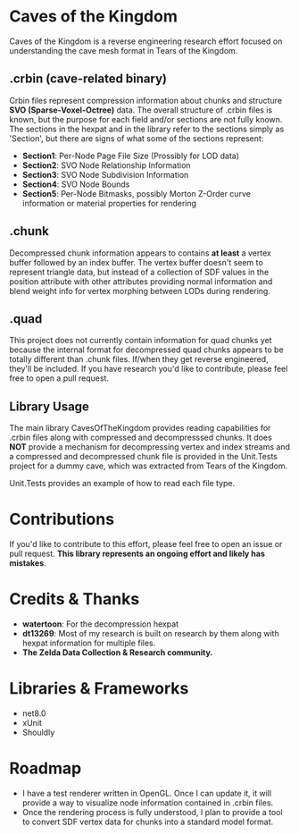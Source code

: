 # Caves of the Kingdom

Caves of the Kingdom is a reverse engineering research effort focused on understanding the cave mesh format in Tears of the Kingdom.

## .crbin (cave-related binary)

Crbin files represent compression information about chunks and structure **SVO (Sparse-Voxel-Octree)** data. The overall structure of .crbin files is known, but the purpose for each field and/or sections are not fully known. The sections in the hexpat and in the library refer to the sections simply as 'Section<N>', but there are signs of what some of the sections represent:

- **Section1**: Per-Node Page File Size (Prossibly for LOD data)
- **Section2**: SVO Node Relationship Information
- **Section3**: SVO Node Subdivision Information
- **Section4**: SVO Node Bounds
- **Section5**: Per-Node Bitmasks, possibly Morton Z-Order curve information or material properties for rendering

## .chunk

Decompressed chunk information appears to contains **at least** a vertex buffer followed by an index buffer. The vertex buffer doesn't seem to represent triangle data, but instead of a collection of SDF values in the position attribute with other attributes providing normal information and blend weight info for vertex morphing between LODs during rendering.

## .quad

This project does not currently contain information for quad chunks yet because the internal format for decompressed quad chunks appears to be totally different than .chunk files. If/when they get reverse engineered, they'll be included. If you have research you'd like to contribute, please feel free to open a pull request.

## Library Usage

The main library CavesOfTheKingdom provides reading capabilities for .crbin files along with compressed and decompresssed chunks. It does **NOT** provide a mechanism for decompressing vertex and index streams and a compressed and decompressed chunk file is provided in the Unit.Tests project for a dummy cave, which was extracted from Tears of the Kingdom.

Unit.Tests provides an example of how to read each file type.

# Contributions

If you'd like to contribute to this effort, please feel free to open an issue or pull request. **This library represents an ongoing effort and likely has mistakes**.

# Credits & Thanks

- **watertoon**: For the decompression hexpat
- **dt13269**: Most of my research is built on research by them along with hexpat information for multiple files.
- **The Zelda Data Collection & Research community.**

# Libraries & Frameworks

- net8.0
- xUnit
- Shouldly

# Roadmap

- I have a test renderer written in OpenGL. Once I can update it, it will provide a way to visualize node information contained in .crbin files.
- Once the rendering process is fully understood, I plan to provide a tool to convert SDF vertex data for chunks into a standard model format.